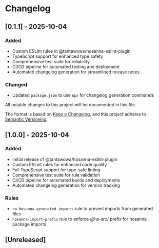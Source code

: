 # Changelog

## [0.1.1] - 2025-10-04

### Added
- Custom ESLint rules in @tantawowa/hosanna-eslint-plugin
- TypeScript support for enhanced type safety
- Comprehensive test suite for reliability
- CI/CD pipeline for automated testing and deployment
- Automated changelog generation for streamlined release notes

### Changed
- Updated `package.json` to use `npx` for changelog generation commands

All notable changes to this project will be documented in this file.

The format is based on [Keep a Changelog](https://keepachangelog.com/en/1.0.0/),
and this project adheres to [Semantic Versioning](https://semver.org/spec/v2.0.0.html).

## [1.0.0] - 2025-10-04

### Added
- Initial release of @tantawowa/hosanna-eslint-plugin
- Custom ESLint rules for enhanced code quality
- Full TypeScript support for type-safe linting
- Comprehensive test suite for rule validation
- CI/CD pipeline for automated builds and deployments
- Automated changelog generation for version tracking

### Rules
- `no-hosanna-generated-imports` rule to prevent imports from generated files
- `hosanna-import-prefix` rule to enforce @hs-src/ prefix for hosanna package imports

## [Unreleased]


